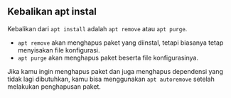## Kebalikan apt instal

Kebalikan dari `apt install` adalah `apt remove` atau `apt purge`. 

- `apt remove` akan menghapus paket yang diinstal, tetapi biasanya tetap menyisakan file konfigurasi.
- `apt purge` akan menghapus paket beserta file konfigurasinya.

Jika kamu ingin menghapus paket dan juga menghapus dependensi yang tidak lagi dibutuhkan, 
kamu bisa menggunakan `apt autoremove` setelah melakukan penghapusan paket.
